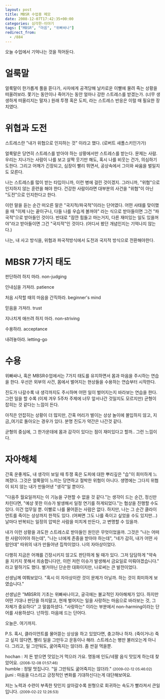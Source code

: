 ```yaml
---
layout: post
title: MBSR 수업중 메모
date: 2008-12-07T17:42:35+00:00
categories: 심각한-이야기
tags: ["MBSR", "마음", "위빠싸나"]
redirect_from:
  - /884
---
```


오늘 수업에서 기억나는 것을 적어둔다.

<h1>얼룩말</h1>

얼룩말이 한가롭게 풀을 뜯다가, 사자에게 공격당해 날카로운 이빨에 물려 죽는 상황을 떠올려보라. 쫓기는 동안이나 죽어가는 동안 얼마나 강한 스트레스를 받겠는가. (너무 생생하게 떠올리지는 말자.) 원래 투쟁 혹은 도피, 라는 스트레스 반응은 이럴 때 필요한 장치였다.

<h1>위협과 도전</h1>

스트레스란 "내가 위협으로 인지하는 것" 이라고 했다. (로버트 새폴스키인가가)

얼룩말은 당연히 스트레스를 받아야 하는 상황에서만 스트레스를 받는다. 문제는 사람. 우리는 지나가는 사람이 나를 보고 살짝 웃기만 해도, 혹시 나를 비웃는 건가, 의심하기도한다. 그리고 어깨가 긴장되고, 심장이 빨리 뛰면서, 공상속에서 그이와 싸움을 벌일지도 모른다.

나는 스트레스를 많이 받는 타입이니까, 이런 병에 걸린 것이겠지. 그러니까, "위협"으로 인지하지 않는 훈련을 해야 한다. 건강한 사람이라면 대부분의 사건을 "위협"이 아닌 "도전"으로 인지한다고 한다.

이런 말을 듣는 순간 떠오른 말은 "국지적/파국적"이라는 단어였다. 어떤 사태를 맞이했을 때 "이제 나는 끝이구나, 다들 나를 우습게 볼꺼야" 라는 식으로 받아들이면 그건 "파국적"으로 받아들인 것이다. 반대로 "잠깐 힘들고 마는거지, 다른 재미있는 일도 있을꺼야"라고 받아들이면 그건 "국지적"인 것이다. (어디서 봤던 개념인지는 기억나지 않는다.)

나는, 내 사고 방식을, 위협과 파국적방식에서 도전과 국지적 방식으로 전환해야한다.

<h1>MBSR 7가지 태도</h1>

판단하려 하지 마라. non-judging

인내심을 가져라. patience

처음 시작할 때의 마음을 간직하라. beginner's mind

믿음을 가져라. trust

지나치게 애쓰려 하지 마라. non-striving

수용하라. acceptance

내려놓아라. letting-go

<h1>수용</h1>

위빠싸나, 혹은 MBSR수업에서는 7가지 태도를 유지하면서 몸과 마음을 주시하는 연습을 한다. 우선은 외부의 사건, 몸에서 벌어지는 현상들을 수용하는 연습부터 시작한다.

진도가 나갈수록 내 생각까지도 주시하며 어떤 일이 벌어지는지 바라보는 연습을 한다. 그런 일을 할 수록 (이제 겨우 5주차 주제에 너무 앞서나간 것일지도 모르지만) 균형이 잡히는 것 같다는 느낌이 든다.

아직은 안잡히는 상황이 더 많지만, 간혹 머리가 벌이는 상상 놀이에 몰입하지 않고, 지금_여기로 돌아오는 경우가 있다. 분명 진도가 약간은 나간것 같다.

균형의 중심에, 그 한가운데에 몸과 감각이 있다는 점이 재미있다고 할까.. 그런 느낌이다.

<h1>자아해체</h1>

간혹 운좋게도, 내 생각이 보일 때 투쟁 혹은 도피에 대한 뿌리깊은 "습"이 희미하게 느껴졌다. 그것은 얼룩말이 느끼는 당연하고 절박한 위협이 아니다. 생명에는 그다지 위협이 되지 않는 내가 만들어낸 "생각"일 뿐이다.

"다음주 월요일까지는 이 기능을 구현할 수 없을 것 같다."는 생각이 드는 순간, 정신만 차린다면, "예상 못한 이슈가 발생해서 일정 연기를 하게되었다."는 협상을 진행할 수도 있다. 이건 업무일 뿐. 이빨로 나를 물어뜯는 사람은 없다. 하지만, 나는 그 순간 클라이언트를 죽이는 상상까지 한적도 있다. (어쩌면 그도 나를 죽이고 싶었을 수도 있지만...) 날마다 반복되는 일정의 압박은 사람을 미치게 만든다, 고 변명할 수 있을까.

내가 이런 상황을 과도한 스트레스로 받아들인 원인은 무엇이었을까. 그것은 "나는 어떠한 사람이어야 하는데", "나는 너에게 존중을 받아야 하는데", "네가 감히, 내가 어떤 사람인데" 따위의 내가 만들어낸 집착이었다. 나의 자아상이었다.

다행히 지금은 어깨를 긴장시키지 않고도 판단하게 될 때가 있다. 그저 담담하게 "약속을 지키지 못해서 죄송합니다만, 이런 저런 이슈가 발생해서 금요일로 미뤄야겠습니다." 라고 말하기도 했다. 별거아닌 단순한 대화이지만, 나로써는 큰 발전이었다.

선생님께 여쭤보았다. "혹시 이 자아상이란 것이 문제가 아닐까. 하는 것이 희미하게 보였습니다."

선생님은 "MBSR의 기초는 위빠싸나이고, 궁극에는 불교적인 자아해체가 있다. 하지만 어떤 기대나 판단을 하지말고, 현재 벌어지는 일을 사랑하는 마음으로 바라보는 것, 그 자체가 중요하다" 고 말씀하셨다. "사랑하는" 이라는 부분에서 non-harming이라는 단어를 사용하셨다. 넌하밍. 마음에 드는 단어다.

오늘은. 여기까지.

P.S. 혹시, 클라이언트를 물어뜯는 상상을 하고 있었다면, 충고하나 하자. (죽이거나) 죽고 싶지 않다면, 빨리 일을 그만두고 운동이나 해라. 스트레스는 병만 불러오는게 아니다. 그리고, 일 그만둬도, 굶어죽지는 않더라. 좀 싼걸 먹을뿐.
<div id=comments>
<div class=comment>
<!--- cmt:1179 --->
<!--- mail: --->
<!--- parent:0 --->
hochan : 
저 돈 받으면 맛있는거 먹으러 가요.
명동에 인도/네팔 음식 맛있게 하는데 찾았어요.
 <small>(2008-12-08 01:57:46)</small>
</div>
<div class=comment>
<!--- cmt:1180 --->
<!--- mail: --->
<!--- parent:0 --->
humble : 
정말 멋집니다. "일 그만둬도 굶어죽지는 않더라."
 <small>(2009-02-12 05:46:02)</small>
</div>
<div class=comment>
<!--- cmt:1181 --->
<!--- mail: --->
<!--- parent:0 --->
jjuni : 
마음을 다스리고 긍정적인 변화를 기대하신다는게 대단해보여요.

저는 노력과 수련이 부족한 탓인지 살아갈수록 원형으로 회귀하는 속도가 빨라져서 큰일입니다.
 <small>(2009-02-22 12:26:53)</small>
</div>
</div>
